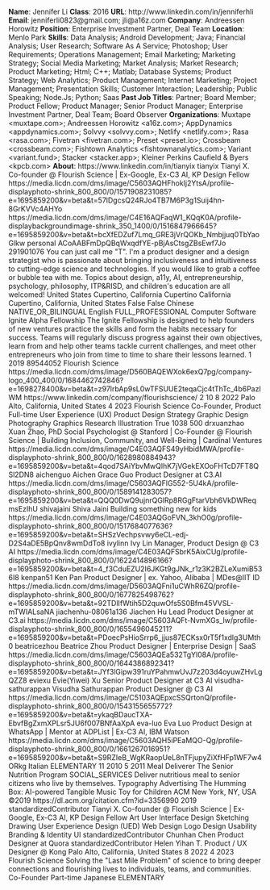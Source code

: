 **Name**: Jennifer Li
**Class**: 2016
**URL**: http://www\.linkedin\.com/in/jenniferhli
**Email**: jenniferli0823@gmail\.com; jli@a16z\.com
**Company**: Andreessen Horowitz
**Position**: Enterprise Investment Partner, Deal Team
**Location**: Menlo Park
**Skills**: Data Analysis; Android Development; Java; Financial Analysis; User Research; Software As A Service; Photoshop; User Requirements; Operations Management; Email Marketing; Marketing Strategy; Social Media Marketing; Market Analysis; Market Research; Product Marketing; Html; C\+\+; Matlab; Database Systems; Product Strategy; Web Analytics; Product Management; Internet Marketing; Project Management; Presentation Skills; Customer Interaction; Leadership; Public Speaking; Node\.Js; Python; Saas
**Past Job Titles**: Partner; Board Member; Product Fellow; Product Manager; Senior Product Manager; Enterprise Investment Partner, Deal Team; Board Observer
**Organizations**: Muxtape <muxtape\.com>; Andreessen Horowitz <a16z\.com>; AppDynamics <appdynamics\.com>; Solvvy <solvvy\.com>; Netlify <netlify\.com>; Rasa <rasa\.com>; Fivetran <fivetran\.com>; Preset <preset\.io>; Crossbeam <crossbeam\.com>; Fishtown Analytics <fishtownanalytics\.com>; Variant <variant\.fund>; Stacker <stacker\.app>; Kleiner Perkins Caufield & Byers <kpcb\.com>
**About**: https://www\.linkedin\.com/in/tianyix tianyix Tianyi X\. Co\-founder @ Flourish Science | Ex\-Google, Ex\-C3 AI, KP Design Fellow https://media\.licdn\.com/dms/image/C5603AQHFhokIj2YtsA/profile\-displayphoto\-shrink\_800\_800/0/1571908231085?e=1695859200&v=beta&t=57lDgcsQ24RJo4TB7M6P3g1Suij4hn\-8GrKVVc4AHYo https://media\.licdn\.com/dms/image/C4E16AQFaqW1\_KQqK0A/profile\-displaybackgroundimage\-shrink\_350\_1400/0/1516847966645?e=1695859200&v=beta&t=bcXfEDZuf7Lmq\_GRE3jVrQOKb\_Nmbjjuq0TbYaoGlkw personal ACoAABFmDpQBqWxqdfYE\-pBjAsCtsgZBsEwf7Jo 291901076 You can just call me "T"\. I'm a product designer and a design strategist who is passionate about bringing inclusiveness and intuitiveness to cutting\-edge science and technologies\.  If you would like to grab a coffee or bubble tea with me\. Topics about design, a11y, AI, entrepreneurship, psychology, philosophy, ITP&RISD, and children's education are all welcomed\! United States Cupertino, California Cupertino California Cupertino, California, United States False False Chinese NATIVE\_OR\_BILINGUAL English FULL\_PROFESSIONAL Computer Software Ignite Alpha Fellowship The Ignite Fellowship is designed to help founders of new ventures practice the skills and form the habits necessary for success\. Teams will regularly discuss progress against their own objectives, learn from and help other teams tackle current challenges, and meet other entrepreneurs who join from time to time to share their lessons learned\.  1 2019 89544052 Flourish Science https://media\.licdn\.com/dms/image/D560BAQEWXok6exQ7pg/company\-logo\_400\_400/0/1684462742846?e=1698278400&v=beta&t=z97lrbAp9sL0wTFSUUE2teqaCjc4tThTc\_4b6PazIWM https://www\.linkedin\.com/company/flourishscience/ 2 10 8 2022 Palo Alto, California, United States 4 2023 Flourish Science Co\-Founder, Product  Full\-time User Experience \(UX\) Product Design Strategy Graphic Design Photography Graphics Research Illustration True 1038 500 drxuanzhao Xuan Zhao, PhD Social Psychologist @ Stanford | Co\-Founder @ Flourish Science | Building Inclusion, Community, and Well\-Being | Cardinal Ventures https://media\.licdn\.com/dms/image/C4E03AQFS49yHbidMWA/profile\-displayphoto\-shrink\_800\_800/0/1628980884943?e=1695859200&v=beta&t=4qod7SAiYbvMwQlhK7jVGekEXOoFHTcD7FT8QSl2DN8 aichenguo Aichen Grace Guo Product Designer at C3\.AI https://media\.licdn\.com/dms/image/C5603AQFlG552\-5U4kA/profile\-displayphoto\-shrink\_800\_800/0/1589141283057?e=1695859200&v=beta&t=QQQ0DwQ9ujnrQGlRp8RGgFtarVbh6VkDWReqmsEzIhU shivajaini Shiva Jaini Building something new for kids https://media\.licdn\.com/dms/image/C4E03AQGoFVN\_3khO0g/profile\-displayphoto\-shrink\_800\_800/0/1517684077636?e=1695859200&v=beta&t=SHSzVechpsvwy6eCL\-edj\-D2S4aDE5BpQnv8wmDdTo8 ivylinn Ivy Lin Manager, Product Design @ C3 AI https://media\.licdn\.com/dms/image/C4E03AQFSbrK5AixCUg/profile\-displayphoto\-shrink\_800\_800/0/1622414896166?e=1695859200&v=beta&t=4\_f3CduEZU2I6JKGt9gJNk\_r1z3K2BZLeXumiB536I8 kenpan51 Ken Pan Product Designer | ex\. Yahoo, Alibaba | MDes@IIT ID https://media\.licdn\.com/dms/image/D5603AQFni1uCWhR6ZQ/profile\-displayphoto\-shrink\_800\_800/0/1677825498762?e=1695859200&v=beta&t=92TDlIfWtih5D2quwOfs5S0Bfm45VVSL\-mTWIALsaNA jiachenhu\-08061a136 Jiachen Hu Lead Product Designer at C3\.ai https://media\.licdn\.com/dms/image/C5603AQFt\-NvmXGs\_lw/profile\-displayphoto\-shrink\_800\_800/0/1655496045211?e=1695859200&v=beta&t=PDoecPsHioSrrp6\_jjus87ECKsx0rT5f1xdlg3UMth0 beatricezhou Beatrice Zhou Product Designer | Enterprise Design | SaaS https://media\.licdn\.com/dms/image/C5603AQEa532TgYl08A/profile\-displayphoto\-shrink\_800\_800/0/1644386892341?e=1695859200&v=beta&t=JYf3lGipw391ruYPahmwUvJ7z203d4oyuwZHvLgQZZ8 eviexu Evie\(Yiwei\) Xu Senior Product Designer at C3 AI visudha\-sathurappan Visudha Sathurappan Product Designer @ C3 AI https://media\.licdn\.com/dms/image/C5103AQEpxcSSQrtonQ/profile\-displayphoto\-shrink\_800\_800/0/1543155655772?e=1695859200&v=beta&t=ykaqBDaucTXA\-EbvfBgZxmXPLsr5JU6f007BNfAaXpA eva\-luo Eva Luo Product Design at WhatsApp | Mentor at ADPList | Ex\-C3 AI, IBM Watson https://media\.licdn\.com/dms/image/C5603AQH5iPEaMQO\-Qg/profile\-displayphoto\-shrink\_800\_800/0/1661267016951?e=1695859200&v=beta&t=S9RZIeB\_WgKRaopUeL8nTFjupyZiXfHFp1WF7w4ORkg Italian ELEMENTARY 11 2010 5 2011 Meal Deliverer The Senior Nutrition Program SOCIAL\_SERVICES Deliver nutritious meal to senior citizens who live by themselves\.    Typography Advertising The Humming Box: AI\-powered Tangible Music Toy for Children ACM New York, NY, USA ©2019 https://dl\.acm\.org/citation\.cfm?id=3356990 2019 standardizedContributor Tianyi X\. Co\-founder @ Flourish Science | Ex\-Google, Ex\-C3 AI, KP Design Fellow Art User Interface Design Sketching Drawing User Experience Design \(UED\) Web Design Logo Design Usability Branding & Identity UI standardizedContributor Chunhan Chen Product Designer at Quora standardizedContributor Helen Yihan T\. Product / UX Designer @ Kong Palo Alto, California, United States 8 2022 4 2023 Flourish Science Solving the "Last Mile Problem" of science to bring deeper connections and flourishing lives to individuals, teams, and communities\. Co\-Founder Part\-time Japanese ELEMENTARY
